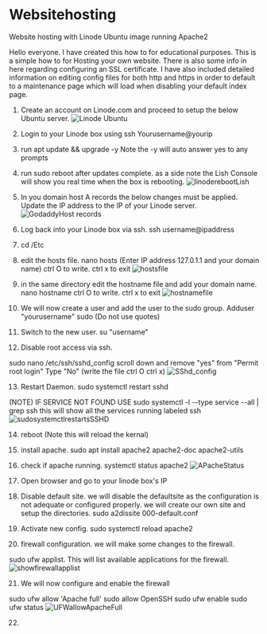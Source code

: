 # Websitehosting
Website hosting with Linode Ubuntu image running Apache2

Hello everyone. I have created this how to for educational purposes. This is a simple how to for
Hosting your own website.  There is also some info in here regarding configuring an SSL certificate. 
I have also included detailed information on editing config files for both http and https in order to
default to a maintenance page which will load when disabling your default index page.

1. Create an account on Linode.com and proceed to setup the below Ubuntu server.
![Linode Ubuntu](https://github.com/user-attachments/assets/af481ade-2210-4825-b774-406ff41e7046)

2. Login to your Linode box using ssh Yourusername@yourip

3. run apt update && upgrade -y
Note the -y will auto answer yes to any prompts

4. run sudo reboot after updates complete.
  as a side note the Lish Console will show you real time when the box is rebooting.
![linoderebootLish](https://github.com/user-attachments/assets/3b9983e9-afd9-4f65-8ba8-6d6666357eaa)

5. In you domain host A records the below changes must be applied. Update the IP address to the IP of your Linode server.
![GodaddyHost records](https://github.com/user-attachments/assets/b402ef49-0256-4626-b8ce-268554e7f633)

6. Log back into your Linode box via ssh.  ssh username@ipaddress

7. cd /Etc

8. edit the hosts file.  nano hosts  (Enter IP address 127.0.1.1 and your domain name) ctrl O to write. ctrl x to exit
![hostsfile](https://github.com/user-attachments/assets/f3a68670-3ee8-400b-8010-cc3c256c7e5f)

9. in the same directory edit the hostname file and add your domain name. nano hostname ctrl O to write. ctrl x to exit
![hostnamefile](https://github.com/user-attachments/assets/d2eff3c9-dd6d-46f5-8a3a-285e369fdeb8)

10. We will now create a user and add the user to the sudo group. Adduser "yourusername" sudo (Do not use quotes)

11. Switch to the new user. su "username"

12. Disable root access via ssh.

sudo nano /etc/ssh/sshd_config
scroll down and remove "yes" from "Permit root login" Type "No"  (write the file ctrl O ctrl x)
![SShd_config](https://github.com/user-attachments/assets/4ad0f460-8d6d-40e2-b7b2-6f0a3f05f979)

13. Restart Daemon. sudo systemctl restart sshd

(NOTE)  IF SERVICE NOT FOUND USE sudo systemctl -l --type service --all | grep ssh
this will show all the services running labeled ssh
![sudosystemctlrestartsSSHD](https://github.com/user-attachments/assets/ccda5621-f19b-4a92-b85d-3fbe71697d0a)

14. reboot (Note this will reload the kernal)

15. install apache. sudo apt install apache2 apache2-doc apache2-utils

16. check if apache running.  systemctl status apache2
![APacheStatus](https://github.com/user-attachments/assets/6195ccf0-a0d7-4b8f-a636-4ea0f3860e78)

17. Open browser and go to your linode box's IP

18. Disable default site. we will disable the defaultsite as the configuration is not adequate or configured properly.
    we will create our own site and setup the directories.
    sudo a2dissite 000-default.conf

19. Activate new config. sudo systemctl reload apache2

20. firewall configuration.  we will make some changes to the firewall.

sudo ufw applist.  This will list available applications for the firewall.
![showfirewallapplist](https://github.com/user-attachments/assets/2d89e322-3ae5-48ab-aaec-200c48c9a07a)

21. We will now configure and enable the firewall

sudo ufw allow 'Apache full'
sudo allow OpenSSH
sudo ufw enable
sudo ufw status
![UFWallowApacheFull](https://github.com/user-attachments/assets/7ea2fd35-2fdf-4c17-a089-1b284ac34fdc)

22. 


 

